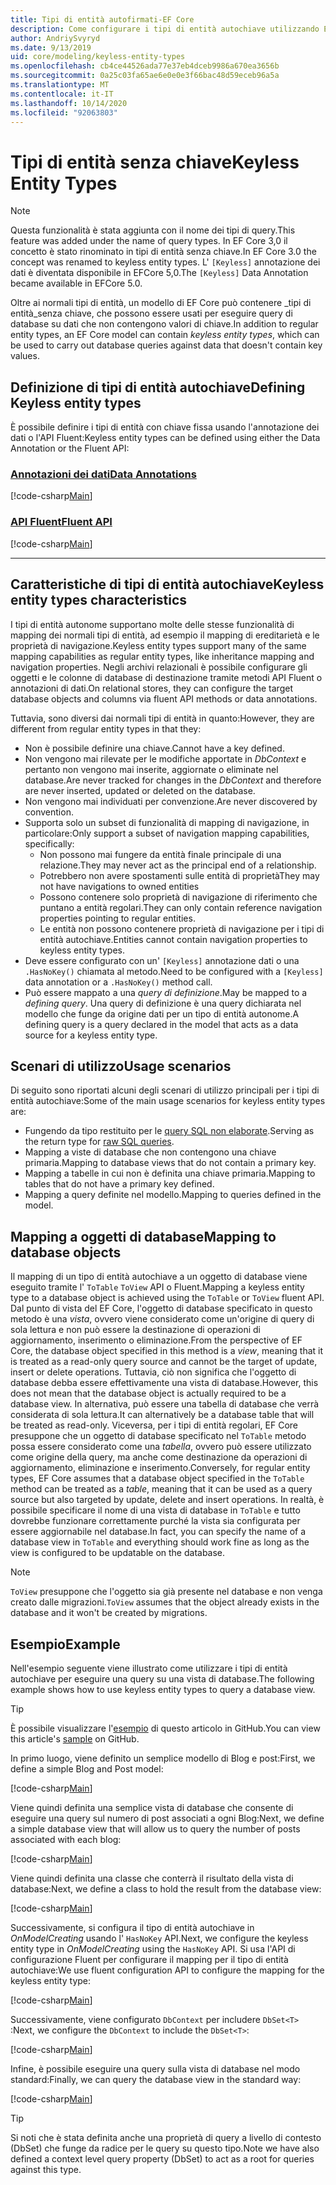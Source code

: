```yaml
---
title: Tipi di entità autofirmati-EF Core
description: Come configurare i tipi di entità autochiave utilizzando Entity Framework Core
author: AndriySvyryd
ms.date: 9/13/2019
uid: core/modeling/keyless-entity-types
ms.openlocfilehash: cb4ce44526ada77e37eb4dceb9986a670ea3656b
ms.sourcegitcommit: 0a25c03fa65ae6e0e0e3f66bac48d59eceb96a5a
ms.translationtype: MT
ms.contentlocale: it-IT
ms.lasthandoff: 10/14/2020
ms.locfileid: "92063803"
---
```

# <a name="keyless-entity-types"></a><span data-ttu-id="a3705-103">Tipi di entità senza chiave</span><span class="sxs-lookup"><span data-stu-id="a3705-103">Keyless Entity Types</span></span>

> [!NOTE]
> <span data-ttu-id="a3705-104">Questa funzionalità è stata aggiunta con il nome dei tipi di query.</span><span class="sxs-lookup"><span data-stu-id="a3705-104">This feature was added under the name of query types.</span></span> <span data-ttu-id="a3705-105">In EF Core 3,0 il concetto è stato rinominato in tipi di entità senza chiave.</span><span class="sxs-lookup"><span data-stu-id="a3705-105">In EF Core 3.0 the concept was renamed to keyless entity types.</span></span> <span data-ttu-id="a3705-106">L' `[Keyless]` annotazione dei dati è diventata disponibile in EFCore 5,0.</span><span class="sxs-lookup"><span data-stu-id="a3705-106">The `[Keyless]` Data Annotation became available in EFCore 5.0.</span></span>

<span data-ttu-id="a3705-107">Oltre ai normali tipi di entità, un modello di EF Core può contenere _tipi di entità_senza chiave, che possono essere usati per eseguire query di database su dati che non contengono valori di chiave.</span><span class="sxs-lookup"><span data-stu-id="a3705-107">In addition to regular entity types, an EF Core model can contain _keyless entity types_, which can be used to carry out database queries against data that doesn't contain key values.</span></span>

## <a name="defining-keyless-entity-types"></a><span data-ttu-id="a3705-108">Definizione di tipi di entità autochiave</span><span class="sxs-lookup"><span data-stu-id="a3705-108">Defining Keyless entity types</span></span>

<span data-ttu-id="a3705-109">È possibile definire i tipi di entità con chiave fissa usando l'annotazione dei dati o l'API Fluent:</span><span class="sxs-lookup"><span data-stu-id="a3705-109">Keyless entity types can be defined using either the Data Annotation or the Fluent API:</span></span>

### <a name="data-annotations"></a>[<span data-ttu-id="a3705-110">Annotazioni dei dati</span><span class="sxs-lookup"><span data-stu-id="a3705-110">Data Annotations</span></span>](#tab/data-annotations)

[!code-csharp[Main](../../../samples/core/Modeling/DataAnnotations/Keyless.cs?Name=Keyless&highlight=1)]

### <a name="fluent-api"></a>[<span data-ttu-id="a3705-111">API Fluent</span><span class="sxs-lookup"><span data-stu-id="a3705-111">Fluent API</span></span>](#tab/fluent-api)

[!code-csharp[Main](../../../samples/core/Modeling/FluentAPI/Keyless.cs?Name=Keyless&highlight=4)]

***

## <a name="keyless-entity-types-characteristics"></a><span data-ttu-id="a3705-112">Caratteristiche di tipi di entità autochiave</span><span class="sxs-lookup"><span data-stu-id="a3705-112">Keyless entity types characteristics</span></span>

<span data-ttu-id="a3705-113">I tipi di entità autonome supportano molte delle stesse funzionalità di mapping dei normali tipi di entità, ad esempio il mapping di ereditarietà e le proprietà di navigazione.</span><span class="sxs-lookup"><span data-stu-id="a3705-113">Keyless entity types support many of the same mapping capabilities as regular entity types, like inheritance mapping and navigation properties.</span></span> <span data-ttu-id="a3705-114">Negli archivi relazionali è possibile configurare gli oggetti e le colonne di database di destinazione tramite metodi API Fluent o annotazioni di dati.</span><span class="sxs-lookup"><span data-stu-id="a3705-114">On relational stores, they can configure the target database objects and columns via fluent API methods or data annotations.</span></span>

<span data-ttu-id="a3705-115">Tuttavia, sono diversi dai normali tipi di entità in quanto:</span><span class="sxs-lookup"><span data-stu-id="a3705-115">However, they are different from regular entity types in that they:</span></span>

- <span data-ttu-id="a3705-116">Non è possibile definire una chiave.</span><span class="sxs-lookup"><span data-stu-id="a3705-116">Cannot have a key defined.</span></span>
- <span data-ttu-id="a3705-117">Non vengono mai rilevate per le modifiche apportate in _DbContext_ e pertanto non vengono mai inserite, aggiornate o eliminate nel database.</span><span class="sxs-lookup"><span data-stu-id="a3705-117">Are never tracked for changes in the _DbContext_ and therefore are never inserted, updated or deleted on the database.</span></span>
- <span data-ttu-id="a3705-118">Non vengono mai individuati per convenzione.</span><span class="sxs-lookup"><span data-stu-id="a3705-118">Are never discovered by convention.</span></span>
- <span data-ttu-id="a3705-119">Supporta solo un subset di funzionalità di mapping di navigazione, in particolare:</span><span class="sxs-lookup"><span data-stu-id="a3705-119">Only support a subset of navigation mapping capabilities, specifically:</span></span>
  - <span data-ttu-id="a3705-120">Non possono mai fungere da entità finale principale di una relazione.</span><span class="sxs-lookup"><span data-stu-id="a3705-120">They may never act as the principal end of a relationship.</span></span>
  - <span data-ttu-id="a3705-121">Potrebbero non avere spostamenti sulle entità di proprietà</span><span class="sxs-lookup"><span data-stu-id="a3705-121">They may not have navigations to owned entities</span></span>
  - <span data-ttu-id="a3705-122">Possono contenere solo proprietà di navigazione di riferimento che puntano a entità regolari.</span><span class="sxs-lookup"><span data-stu-id="a3705-122">They can only contain reference navigation properties pointing to regular entities.</span></span>
  - <span data-ttu-id="a3705-123">Le entità non possono contenere proprietà di navigazione per i tipi di entità autochiave.</span><span class="sxs-lookup"><span data-stu-id="a3705-123">Entities cannot contain navigation properties to keyless entity types.</span></span>
- <span data-ttu-id="a3705-124">Deve essere configurato con un' `[Keyless]` annotazione dati o una `.HasNoKey()` chiamata al metodo.</span><span class="sxs-lookup"><span data-stu-id="a3705-124">Need to be configured with a `[Keyless]` data annotation or a `.HasNoKey()` method call.</span></span>
- <span data-ttu-id="a3705-125">Può essere mappato a una _query di definizione_.</span><span class="sxs-lookup"><span data-stu-id="a3705-125">May be mapped to a _defining query_.</span></span> <span data-ttu-id="a3705-126">Una query di definizione è una query dichiarata nel modello che funge da origine dati per un tipo di entità autonome.</span><span class="sxs-lookup"><span data-stu-id="a3705-126">A defining query is a query declared in the model that acts as a data source for a keyless entity type.</span></span>

## <a name="usage-scenarios"></a><span data-ttu-id="a3705-127">Scenari di utilizzo</span><span class="sxs-lookup"><span data-stu-id="a3705-127">Usage scenarios</span></span>

<span data-ttu-id="a3705-128">Di seguito sono riportati alcuni degli scenari di utilizzo principali per i tipi di entità autochiave:</span><span class="sxs-lookup"><span data-stu-id="a3705-128">Some of the main usage scenarios for keyless entity types are:</span></span>

- <span data-ttu-id="a3705-129">Fungendo da tipo restituito per le [query SQL non elaborate](xref:core/querying/raw-sql).</span><span class="sxs-lookup"><span data-stu-id="a3705-129">Serving as the return type for [raw SQL queries](xref:core/querying/raw-sql).</span></span>
- <span data-ttu-id="a3705-130">Mapping a viste di database che non contengono una chiave primaria.</span><span class="sxs-lookup"><span data-stu-id="a3705-130">Mapping to database views that do not contain a primary key.</span></span>
- <span data-ttu-id="a3705-131">Mapping a tabelle in cui non è definita una chiave primaria.</span><span class="sxs-lookup"><span data-stu-id="a3705-131">Mapping to tables that do not have a primary key defined.</span></span>
- <span data-ttu-id="a3705-132">Mapping a query definite nel modello.</span><span class="sxs-lookup"><span data-stu-id="a3705-132">Mapping to queries defined in the model.</span></span>

## <a name="mapping-to-database-objects"></a><span data-ttu-id="a3705-133">Mapping a oggetti di database</span><span class="sxs-lookup"><span data-stu-id="a3705-133">Mapping to database objects</span></span>

<span data-ttu-id="a3705-134">Il mapping di un tipo di entità autochiave a un oggetto di database viene eseguito tramite l' `ToTable` `ToView` API o Fluent.</span><span class="sxs-lookup"><span data-stu-id="a3705-134">Mapping a keyless entity type to a database object is achieved using the `ToTable` or `ToView` fluent API.</span></span> <span data-ttu-id="a3705-135">Dal punto di vista del EF Core, l'oggetto di database specificato in questo metodo è una _vista_, ovvero viene considerato come un'origine di query di sola lettura e non può essere la destinazione di operazioni di aggiornamento, inserimento o eliminazione.</span><span class="sxs-lookup"><span data-stu-id="a3705-135">From the perspective of EF Core, the database object specified in this method is a _view_, meaning that it is treated as a read-only query source and cannot be the target of update, insert or delete operations.</span></span> <span data-ttu-id="a3705-136">Tuttavia, ciò non significa che l'oggetto di database debba essere effettivamente una vista di database.</span><span class="sxs-lookup"><span data-stu-id="a3705-136">However, this does not mean that the database object is actually required to be a database view.</span></span> <span data-ttu-id="a3705-137">In alternativa, può essere una tabella di database che verrà considerata di sola lettura.</span><span class="sxs-lookup"><span data-stu-id="a3705-137">It can alternatively be a database table that will be treated as read-only.</span></span> <span data-ttu-id="a3705-138">Viceversa, per i tipi di entità regolari, EF Core presuppone che un oggetto di database specificato nel `ToTable` metodo possa essere considerato come una _tabella_, ovvero può essere utilizzato come origine della query, ma anche come destinazione da operazioni di aggiornamento, eliminazione e inserimento.</span><span class="sxs-lookup"><span data-stu-id="a3705-138">Conversely, for regular entity types, EF Core assumes that a database object specified in the `ToTable` method can be treated as a _table_, meaning that it can be used as a query source but also targeted by update, delete and insert operations.</span></span> <span data-ttu-id="a3705-139">In realtà, è possibile specificare il nome di una vista di database in `ToTable` e tutto dovrebbe funzionare correttamente purché la vista sia configurata per essere aggiornabile nel database.</span><span class="sxs-lookup"><span data-stu-id="a3705-139">In fact, you can specify the name of a database view in `ToTable` and everything should work fine as long as the view is configured to be updatable on the database.</span></span>

> [!NOTE]
> <span data-ttu-id="a3705-140">`ToView` presuppone che l'oggetto sia già presente nel database e non venga creato dalle migrazioni.</span><span class="sxs-lookup"><span data-stu-id="a3705-140">`ToView` assumes that the object already exists in the database and it won't be created by migrations.</span></span>

## <a name="example"></a><span data-ttu-id="a3705-141">Esempio</span><span class="sxs-lookup"><span data-stu-id="a3705-141">Example</span></span>

<span data-ttu-id="a3705-142">Nell'esempio seguente viene illustrato come utilizzare i tipi di entità autochiave per eseguire una query su una vista di database.</span><span class="sxs-lookup"><span data-stu-id="a3705-142">The following example shows how to use keyless entity types to query a database view.</span></span>

> [!TIP]
> <span data-ttu-id="a3705-143">È possibile visualizzare l'[esempio](https://github.com/dotnet/EntityFramework.Docs/tree/master/samples/core/KeylessEntityTypes) di questo articolo in GitHub.</span><span class="sxs-lookup"><span data-stu-id="a3705-143">You can view this article's [sample](https://github.com/dotnet/EntityFramework.Docs/tree/master/samples/core/KeylessEntityTypes) on GitHub.</span></span>

<span data-ttu-id="a3705-144">In primo luogo, viene definito un semplice modello di Blog e post:</span><span class="sxs-lookup"><span data-stu-id="a3705-144">First, we define a simple Blog and Post model:</span></span>

[!code-csharp[Main](../../../samples/core/KeylessEntityTypes/Program.cs#Entities)]

<span data-ttu-id="a3705-145">Viene quindi definita una semplice vista di database che consente di eseguire una query sul numero di post associati a ogni Blog:</span><span class="sxs-lookup"><span data-stu-id="a3705-145">Next, we define a simple database view that will allow us to query the number of posts associated with each blog:</span></span>

[!code-csharp[Main](../../../samples/core/KeylessEntityTypes/Program.cs#View)]

<span data-ttu-id="a3705-146">Viene quindi definita una classe che conterrà il risultato della vista di database:</span><span class="sxs-lookup"><span data-stu-id="a3705-146">Next, we define a class to hold the result from the database view:</span></span>

[!code-csharp[Main](../../../samples/core/KeylessEntityTypes/Program.cs#KeylessEntityType)]

<span data-ttu-id="a3705-147">Successivamente, si configura il tipo di entità autochiave in _OnModelCreating_ usando l' `HasNoKey` API.</span><span class="sxs-lookup"><span data-stu-id="a3705-147">Next, we configure the keyless entity type in _OnModelCreating_ using the `HasNoKey` API.</span></span>
<span data-ttu-id="a3705-148">Si usa l'API di configurazione Fluent per configurare il mapping per il tipo di entità autochiave:</span><span class="sxs-lookup"><span data-stu-id="a3705-148">We use fluent configuration API to configure the mapping for the keyless entity type:</span></span>

[!code-csharp[Main](../../../samples/core/KeylessEntityTypes/Program.cs#Configuration)]

<span data-ttu-id="a3705-149">Successivamente, viene configurato `DbContext` per includere `DbSet<T>` :</span><span class="sxs-lookup"><span data-stu-id="a3705-149">Next, we configure the `DbContext` to include the `DbSet<T>`:</span></span>

[!code-csharp[Main](../../../samples/core/KeylessEntityTypes/Program.cs#DbSet)]

<span data-ttu-id="a3705-150">Infine, è possibile eseguire una query sulla vista di database nel modo standard:</span><span class="sxs-lookup"><span data-stu-id="a3705-150">Finally, we can query the database view in the standard way:</span></span>

[!code-csharp[Main](../../../samples/core/KeylessEntityTypes/Program.cs#Query)]

> [!TIP]
> <span data-ttu-id="a3705-151">Si noti che è stata definita anche una proprietà di query a livello di contesto (DbSet) che funge da radice per le query su questo tipo.</span><span class="sxs-lookup"><span data-stu-id="a3705-151">Note we have also defined a context level query property (DbSet) to act as a root for queries against this type.</span></span>
